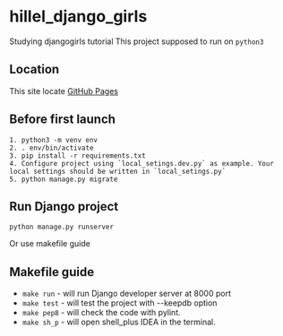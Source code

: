# hillel_django_girls
Studying djangogirls tutorial
This project supposed to run on `python3`


## Location
This site locate [GitHub Pages](https://github.com/miha-pavel/hillel_django_girls)


## Before first launch
```
1. python3 -m venv env
2. . env/bin/activate
3. pip install -r requirements.txt
4. Configure project using `local_setings.dev.py` as example. Your local settings should be written in `local_setings.py`
5. python manage.py migrate
```


## Run Django project
```
python manage.py runserver
```
Or use makefile guide


## Makefile guide
* ```make run``` - will run Django developer server at 8000 port
* ```make test``` - will test the project with --keepdb option
* ```make pep8``` - will check the code with pylint.
* ```make sh_p``` - will open shell_plus IDEA in the terminal.